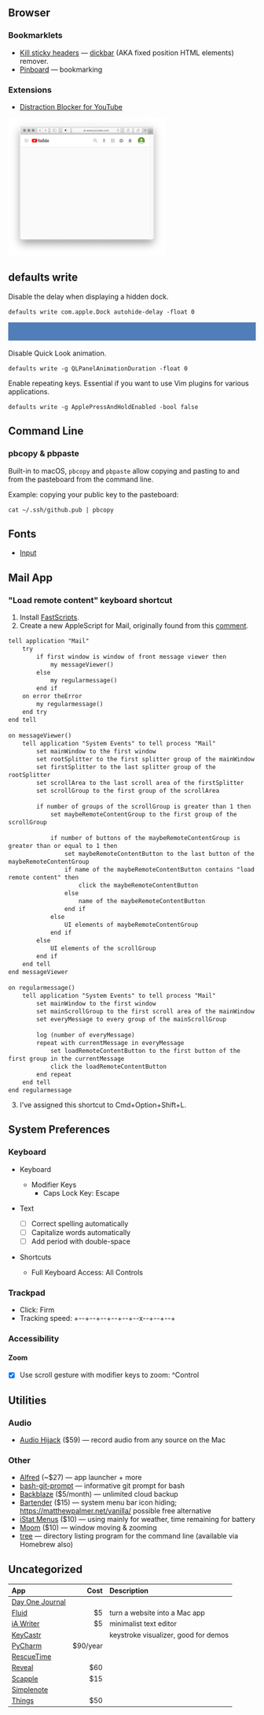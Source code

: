 ## Browser
### Bookmarklets
* [Kill sticky headers](https://alisdair.mcdiarmid.org/kill-sticky-headers/) — [dickbar](https://daringfireball.net/linked/2017/06/27/mcdiarmid-sticky-headers) (AKA fixed position HTML elements) remover.
* [Pinboard](https://pinboard.in/tour/) — bookmarking

### Extensions
* [Distraction Blocker for YouTube](https://safari-extensions.apple.com/details/?id=com.robertjeffs.distractionblockerforyoutube-W9AT75TA27)

![YouTube Homepage with Distraction Blocker for YouTube](../img/youtube-distraction-blocker.png)

## defaults write
Disable the delay when displaying a hidden dock.
```
defaults write com.apple.Dock autohide-delay -float 0
```
![Dock Autohide Delay Set to 0](../img/defaults-write-autohide-delay.gif)

Disable Quick Look animation.
```
defaults write -g QLPanelAnimationDuration -float 0
```

Enable repeating keys. Essential if you want to use Vim plugins for various applications.
```
defaults write -g ApplePressAndHoldEnabled -bool false
```

## Command Line

### pbcopy & pbpaste
Built-in to macOS, `pbcopy` and `pbpaste` allow copying and pasting to and from the pasteboard from the command line.

Example: copying your public key to the pasteboard:
```
cat ~/.ssh/github.pub | pbcopy
```

## Fonts
* [Input](https://input.fontbureau.com/download/)

## Mail App

### "Load remote content" keyboard shortcut
1. Install [FastScripts](https://red-sweater.com/fastscripts/).
2. Create a new AppleScript for Mail, originally found from this [comment](https://gist.github.com/stevenschobert/f559be35190bd432fcce8f4febd713ef#gistcomment-1826177).
```applescript
tell application "Mail"
    try
        if first window is window of front message viewer then
            my messageViewer()
        else
            my regularmessage()
        end if
    on error theError
        my regularmessage()
    end try
end tell
 
on messageViewer()
    tell application "System Events" to tell process "Mail"
        set mainWindow to the first window
        set rootSplitter to the first splitter group of the mainWindow
        set firstSplitter to the last splitter group of the rootSplitter
        set scrollArea to the last scroll area of the firstSplitter
        set scrollGroup to the first group of the scrollArea
       
        if number of groups of the scrollGroup is greater than 1 then
            set maybeRemoteContentGroup to the first group of the scrollGroup
           
            if number of buttons of the maybeRemoteContentGroup is greater than or equal to 1 then
                set maybeRemoteContentButton to the last button of the maybeRemoteContentGroup
                if name of the maybeRemoteContentButton contains "load remote content" then
                    click the maybeRemoteContentButton
                else
                    name of the maybeRemoteContentButton
                end if
            else
                UI elements of maybeRemoteContentGroup
            end if
        else
            UI elements of the scrollGroup
        end if
    end tell
end messageViewer
 
on regularmessage()
    tell application "System Events" to tell process "Mail"
        set mainWindow to the first window
        set mainScrollGroup to the first scroll area of the mainWindow
        set everyMessage to every group of the mainScrollGroup
       
        log (number of everyMessage)
        repeat with currentMessage in everyMessage
            set loadRemoteContentButton to the first button of the first group in the currentMessage
            click the loadRemoteContentButton
        end repeat
    end tell
end regularmessage
```
3. I've assigned this shortcut to Cmd+Option+Shift+L.

## System Preferences
### Keyboard
- Keyboard
  - Modifier Keys
    - Caps Lock Key: Escape

- Text
  - [ ] Correct spelling automatically
  - [ ] Capitalize words automatically
  - [ ] Add period with double-space
    
- Shortcuts
  - Full Keyboard Access: All Controls

### Trackpad
- Click: Firm
- Tracking speed: +--+--+--+--+--+--x--+--+--+

### Accessibility
#### Zoom
- [x] Use scroll gesture with modifier keys to zoom: ^Control

## Utilities
### Audio
* [Audio Hijack](https://www.rogueamoeba.com/audiohijackpro/) ($59) — record audio from any source on the Mac

### Other
* [Alfred](https://manytricks.com/moom/) (~$27) — app launcher + more
* [bash-git-prompt](https://github.com/magicmonty/bash-git-prompt) — informative git prompt for bash
* [Backblaze](https://www.backblaze.com) ($5/month) — unlimited cloud backup
* [Bartender](https://www.macbartender.com/) ($15) — system menu bar icon hiding; https://matthewpalmer.net/vanilla/ possible free alternative
* [iStat Menus](https://bjango.com/mac/istatmenus/) ($10) — using mainly for weather, time remaining for battery
* [Moom](https://manytricks.com/moom/) ($10) — window moving & zooming
* [tree](http://mama.indstate.edu/users/ice/tree/) — directory listing program for the command line (available via Homebrew also)

## Uncategorized
| App | Cost | Description |
| :-- | --: | :-- |
| [Day One Journal](https://dayoneapp.com) | | |
| [Fluid](https://www.fluidapp.com) | $5 | turn a website into a Mac app |
| [iA Writer](https://ia.net/writer) | $5 | minimalist text editor |
| [KeyCastr](https://github.com/keycastr/keycastr) | | keystroke visualizer, good for demos|
| [PyCharm](https://www.jetbrains.com/pycharm/) | $90/year | |
| [RescueTime](https://www.rescuetime.com) | |
| [Reveal](https://revealapp.com) | $60 | |
| [Scapple](https://www.literatureandlatte.com/scapple/overview) | $15 | |
| [Simplenote](https://simplenote.com) | |
| [Things](https://culturedcode.com/things/) | $50 | |
